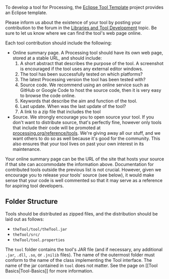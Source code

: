 To develop a tool for Processing, the [Eclipse Tool Template](https://github.com/processing/processing-templates/wiki/Eclipse-Tool-Template) project provides an Eclipse template.

Please inform us about the existence of your tool by posting your contribution to the forum in the [Libraries and Tool Development](http://forum.processing.org/library-and-tool-development) topic. Be sure to let us know where we can find the tool's web page online.

Each tool contribution should include the following:

* Online summary page. A Processing tool should have its own web page, stored at a stable URL, and should include:
  1. A short abstract that describes the purpose of the tool. A screenshot is encouraged if the tool uses any external editor windows.
  1. The tool has been successfully tested on which platforms?
  1. The latest Processing version the tool has been tested with?
  1. Source code. We recommend using an online service such as GitHub or Google Code to host the source code, then it is very easy to browse the code online.
  1. Keywords that describe the aim and function of the tool.
  1. Last update. When was the last update of the tool?
  1. A link to a zip file that includes the tool
* Source. We strongly encourage you to open source your tool. If you don't want to distribute source, that's perfectly fine, however only tools that include their code will be promoted at [processing.org/reference/tools](http://processing.org/reference/tools). We're giving away all our stuff, and we want others to do so as well because it's good for the community. This also ensures that your tool lives on past your own interest in its maintenance.

Your online summary page can be the URL of the site that hosts your source if that site can accommodate the information above. Documentation for contributed tools outside the previous list is not crucial. However, given we encourage you to release your tools' source (see below), it would make sense that your code is well commented so that it may serve as a reference for aspiring tool developers.

## Folder Structure
Tools should be distributed as zipped files, and the distribution should be laid out as follows:

* `theTool/tool/theTool.jar`
* `theTool/src/`
* `theTool/tool.properties`

The `tool` folder contains the tool's JAR file (and if necessary, any additional `.jar`, `.dll`, `.so`, or `.jnilib` files). The name of the outermost folder must conform to the name of the class implementing the Tool interface. The name of the jar contained in `tool` does not matter. See the page on [[Tool Basics|Tool-Basics]] for more information.